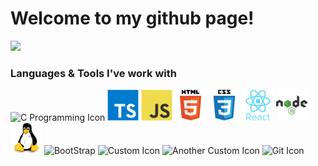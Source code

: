 <h1>Welcome to my github page!</h1>

![](https://leetcard.jacoblin.cool/jsacob?border=0&radius=20) 

<h3>Languages & Tools I've work with</h3>
<div style="width: 100%;">
<img src="https://upload.wikimedia.org/wikipedia/commons/1/18/C_Programming_Language.svg" alt="C Programming Icon" width="50" height="50"> 
<img src="https://raw.githubusercontent.com/devicons/devicon/master/icons/typescript/typescript-original.svg" alt="TS Icon" width="50" height="50">
<img src="https://raw.githubusercontent.com/devicons/devicon/master/icons/javascript/javascript-original.svg" alt="JS Icon" width="50" height="50">
<img src="https://raw.githubusercontent.com/devicons/devicon/master/icons/html5/html5-original-wordmark.svg" alt="HTML5 Icon" width="50" height="50">
<img src="https://raw.githubusercontent.com/devicons/devicon/master/icons/css3/css3-original-wordmark.svg" alt="CSS3 Icon" width="50" height="50">
<img src="https://raw.githubusercontent.com/devicons/devicon/master/icons/react/react-original-wordmark.svg" alt="React Icon" width="50" height="50">
<img src="https://raw.githubusercontent.com/devicons/devicon/master/icons/nodejs/nodejs-original-wordmark.svg" alt="Node.js Icon" width="50" height="50">
<img src="https://raw.githubusercontent.com/devicons/devicon/master/icons/linux/linux-original.svg" alt="Linux Icon" width="50" height="50">
<img src="https://upload.wikimedia.org/wikipedia/commons/b/b2/Bootstrap_logo.svg" alt ="BootStrap" width="50" height="50">
<img src="https://camo.githubusercontent.com/52643e404ca1a1d90beb0095ebddda4b16b8c30dfcfeb5d42355a2df037c7c8e/68747470733a2f2f7777772e766563746f726c6f676f2e7a6f6e652f6c6f676f732f7461696c77696e646373732f7461696c77696e646373732d69636f6e2e737667" alt="Custom Icon" width="50" height="50">
<img src="https://camo.githubusercontent.com/11cd9dd9ccf8dd838dc3989602b98a9b5aa5420746bdd1a0ae95ce475f4f0b3e/68747470733a2f2f796f757465616d2e696f2f626c6f672f77702d636f6e74656e742f75706c6f6164732f323032322f30342f657870726573736a735f6c6f676f2e706e67" alt="Another Custom Icon" width="50" height="50">
<img src="https://camo.githubusercontent.com/ff5301ef7472dbdf522b776167a8af8c326299fe8175e53f6b052bbcc04533e3/68747470733a2f2f7777772e766563746f726c6f676f2e7a6f6e652f6c6f676f732f6769742d73636d2f6769742d73636d2d69636f6e2e737667" alt="Git Icon" width="50" height="50">
</div>
